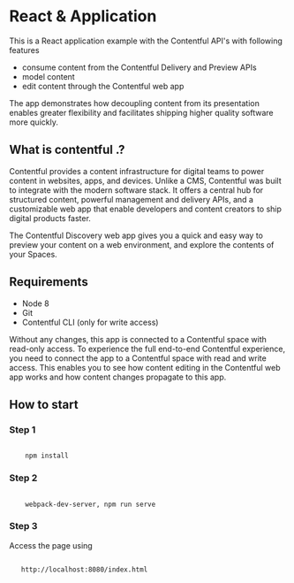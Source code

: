 # React & Application

This is a React application example with the Contentful API's with following features 

* consume content from the Contentful Delivery and Preview APIs
* model content
* edit content through the Contentful web app

The app demonstrates how decoupling content from its presentation enables greater flexibility and facilitates shipping higher quality software more quickly.


## What is contentful .?
Contentful provides a content infrastructure for digital teams to power content in websites, apps, and devices. Unlike a CMS, Contentful was built to integrate with the modern software stack. It offers a central hub for structured content, powerful management and delivery APIs, and a customizable web app that enable developers and content creators to ship digital products faster.

The Contentful Discovery web app gives you a quick and easy way to preview your content on a web environment, and explore the contents of your Spaces.



## Requirements
* Node 8
* Git
* Contentful CLI (only for write access)

Without any changes, this app is connected to a Contentful space with read-only access. To experience the full end-to-end Contentful experience, you need to connect the app to a Contentful space with read and write access. This enables you to see how content editing in the Contentful web app works and how content changes propagate to this app.


## How to start

### Step 1

<code>
    npm install
</code>

### Step 2

<code>
    webpack-dev-server, npm run serve
</code>

### Step 3

Access the page using

<code>
   http://localhost:8080/index.html
</code>
